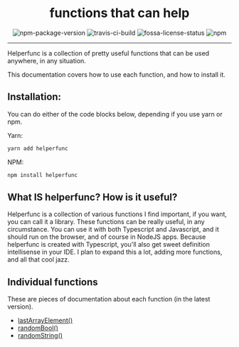 <h1 align="center">functions that can help</h1>

<div align="center">
    <img alt="npm-package-version" src="https://img.shields.io/npm/v/helperfunc?logo=npm">
    <img alt="travis-ci-build" src="https://travis-ci.com/0xBooper/helperfunc.svg?branch=main">
    <img alt="fossa-license-status" src="https://app.fossa.com/api/projects/git%2Bgithub.com%2F0xBooper%2Fhelperfunc.svg?type=shield">
    <img alt="npm" src="https://img.shields.io/npm/dt/helperfunc?logo=npm">
</div>

---

Helperfunc is a collection of pretty useful functions that can be used anywhere, in any situation.

This documentation covers how to use each function, and how to install it.

## Installation:

You can do either of the code blocks below, depending if you use yarn or npm.

Yarn:

```bash
yarn add helperfunc
```

NPM:

```bash
npm install helperfunc
```

## What IS helperfunc? How is it useful?

Helperfunc is a collection of various functions I find important, if you want, you can call it a
library. These functions can be really useful, in any circumstance. You can use it with both
Typescript and Javascript, and it should run on the browser, and of course in NodeJS apps.
Because helperfunc is created with Typescript, you'll also get sweet definition intellisense
in your IDE. I plan to expand this a lot, adding more functions, and all that cool jazz.

## Individual functions

These are pieces of documentation about each function (in the latest version).

- [lastArrayElement()](./functions/lastArrayElement.md)
- [randomBool()](./functions/randomBool.md)
- [randomString()](./functions/randomString.md)
